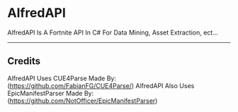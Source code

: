 # AlfredAPI
AlfredAPI Is A Fortnite API In C# For Data Mining, Asset Extraction, ect...

-----------------

## Credits 
AlfredAPI Uses CUE4Parse Made By: (https://github.com/FabianFG/CUE4Parse/) 
AlfredAPI Also Uses EpicManifestParser Made By: (https://github.com/NotOfficer/EpicManifestParser)
